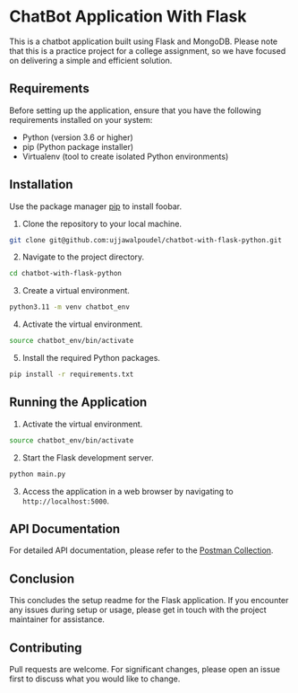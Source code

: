 # ChatBot Application With Flask

This is a chatbot application built using Flask and MongoDB. Please note that this is a practice project for a college assignment, so we have focused on delivering a simple and efficient solution.

## Requirements
Before setting up the application, ensure that you have the following requirements installed on your system:

* Python (version 3.6 or higher)
* pip (Python package installer)
* Virtualenv (tool to create isolated Python environments)

## Installation

Use the package manager [pip](https://pip.pypa.io/en/stable/) to install foobar.

1. Clone the repository to your local machine.

```bash
git clone git@github.com:ujjawalpoudel/chatbot-with-flask-python.git
```

2. Navigate to the project directory.
```bash
cd chatbot-with-flask-python  
```

3. Create a virtual environment.
```bash
python3.11 -m venv chatbot_env 
```

4. Activate the virtual environment.
```bash
source chatbot_env/bin/activate
```

5. Install the required Python packages.
```bash
pip install -r requirements.txt
```

## Running the Application
1. Activate the virtual environment.
```bash
source chatbot_env/bin/activate
```

2. Start the Flask development server.
```bash
python main.py
```

3. Access the application in a web browser by navigating to `http://localhost:5000`.

## API Documentation
For detailed API documentation, please refer to the [Postman Collection](https://www.postman.com/gold-robot-526148/workspace/python-term-project/collection/17813876-44ad6e56-102f-4490-aa05-4c31b83c2dfa?action=share&creator=17813876).

## Conclusion

This concludes the setup readme for the Flask application. If you encounter any issues during setup or usage, please get in touch with the project maintainer for assistance.


## Contributing

Pull requests are welcome. For significant changes, please open an issue first
to discuss what you would like to change.